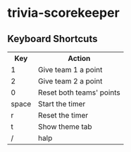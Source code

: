 # trivia-scorekeeper

## Keyboard Shortcuts
<table>
  <tr>
    <th>Key</th>
    <th>Action</th>
  </tr>
  <tr>
    <td>1</td>
    <td>Give team 1 a point</td>
  </tr>
  <tr>
    <td>2</td>
    <td>Give team 2 a point</td>
  </tr>
  <tr>
    <td>0</td>
    <td>Reset both teams' points</td>
  </tr>
  <tr>
    <td>space</td>
    <td>Start the timer</td>
  </tr>
  <tr>
    <td>r</td>
    <td>Reset the timer</td>
  </tr>
  <tr>
    <td>t</td>
    <td>Show theme tab</td>
  </tr>
  <tr>
    <td>/</td>
    <td>halp</td>
  </tr>
</table>
